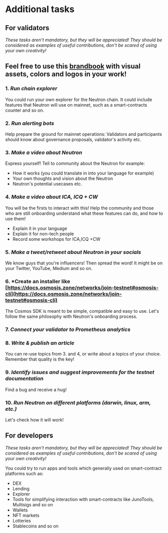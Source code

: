 # Additional tasks 

## For validators
*These tasks aren't mandatory, but they will be appreciated! They should be considered as examples of useful contributions, don't be scared of using your own creativity!*

## Feel free to use this [brandbook](https://drive.google.com/drive/folders/1bIUQ4-ejI7OX8zhYWZRy2nCgPGbQj6F7) with visual assets, colors and logos in your work!

### 1. *Run chain explorer* <br/>
You could run your own explorer for the Neutron chain. It could include features that Neutron will use on mainnet, such as a smart-contracts counter and so on.

### 2. *Run alerting bots* <br/>
Help prepare the ground for mainnet operations: Validators and participants should know about governance proposals, validator's activity etc.

### 3. *Make a video about Neutron* <br/>
Express yourself! Tell to community about the Neutron for example: <br/>
- How it works (you could translate in into your language for example)
- Your own thoughts and vision about the Neutron
- Neutron's potential usecases etc. 

### 4. *Make a video about ICA, ICQ + CW* <br/>
You will be the firsts to interact with this! Help the community and those who are still onboarding understand what these features can do, and how to use them!
- Explain it in your language
- Explain it for non-tech people
- Record some workshops for ICA,ICQ +CW 

### 5. *Make a tweet/retweet about Neutron in your socials* <br/>
We know guys that you're influencers! Then spread the word! It might be on your Twitter, YouTube, Medium and so on. 

### 6. *Create an installer like [https://docs.osmosis.zone/networks/join-testnet#osmosis-cli](https://docs.osmosis.zone/networks/join-testnet#osmosis-cli) <br/>
The Cosmos SDK is meant to be simple, compatible and easy to use. Let's follow the same philosophy with Neutron's onboarding process. 

### 7. *Connect your validator to Prometheus analytics* <br/>

### 8. *Write & publish an article* <br/>
You can re-use topics from 3. and 4, or write about a topics of your choice. Remember that quality is the key! 

### 9. *Identify issues and suggest improvements for the testnet documentation* <br/>
Find a bug and receive a hug! 

### 10. *Run Neutron on different platforms (darwin, linux, arm, etc.)* <br/>
Let's check how it will work! 

## For developers
*These tasks aren't mandatory, but they will be appreciated! They should be considered as examples of useful contributions, don't be scared of using your own creativity!*

You could try to run apps and tools which generally used on smart-contract platforms such as:
- DEX
- Lending
- Explorer
- Tools for simplifying interaction with smart-contracts like JunoTools, Multisigs and so on
- Wallets
- NFT markets
- Lotteries
- Stablecoins and so on 
